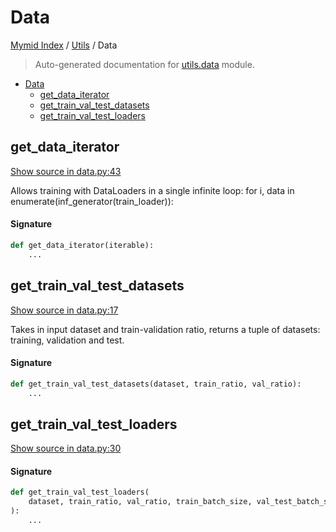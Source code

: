 # Data

[Mymid Index](../README.md#mymid-index) /
[Utils](./index.md#utils) /
Data

> Auto-generated documentation for [utils.data](https://github.com/enricobu96/myMID/blob/main/utils/data.py) module.

- [Data](#data)
  - [get_data_iterator](#get_data_iterator)
  - [get_train_val_test_datasets](#get_train_val_test_datasets)
  - [get_train_val_test_loaders](#get_train_val_test_loaders)

## get_data_iterator

[Show source in data.py:43](https://github.com/enricobu96/myMID/blob/main/utils/data.py#L43)

Allows training with DataLoaders in a single infinite loop:
for i, data in enumerate(inf_generator(train_loader)):

#### Signature

```python
def get_data_iterator(iterable):
    ...
```



## get_train_val_test_datasets

[Show source in data.py:17](https://github.com/enricobu96/myMID/blob/main/utils/data.py#L17)

Takes in input dataset and train-validation ratio, returns a tuple of datasets: training, validation and test.

#### Signature

```python
def get_train_val_test_datasets(dataset, train_ratio, val_ratio):
    ...
```



## get_train_val_test_loaders

[Show source in data.py:30](https://github.com/enricobu96/myMID/blob/main/utils/data.py#L30)

#### Signature

```python
def get_train_val_test_loaders(
    dataset, train_ratio, val_ratio, train_batch_size, val_test_batch_size, num_workers
):
    ...
```


